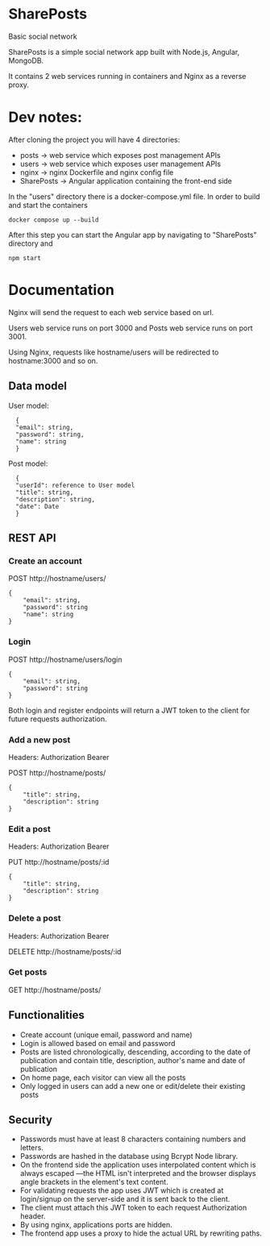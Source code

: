# SharePosts
Basic social network

SharePosts is a simple social network app built with Node.js, Angular, MongoDB.

It contains 2 web services running in containers and Nginx as a reverse proxy.

# Dev notes:

After cloning the project you will have 4 directories:
- posts -> web service which exposes post management APIs
- users -> web service which exposes user management APIs
- nginx -> nginx Dockerfile and nginx config file
- SharePosts -> Angular application containing the front-end side

In the "users" directory there is a docker-compose.yml file. In order to build and start the containers

```
docker compose up --build
```

After this step you can start the Angular app by navigating to "SharePosts" directory and

```
npm start
```

# Documentation

Nginx will send the request to each web service based on url.

Users web service runs on port 3000 and Posts web service runs on port 3001.

Using Nginx, requests like hostname/users will be redirected to hostname:3000 and so on.

## Data model

User model:

```
  {
  "email": string,
  "password": string,
  "name": string
  }
```

Post model:

```
  {
  "userId": reference to User model
  "title": string,
  "description": string,
  "date": Date
  }
```
## REST API

### Create an account

POST http://hostname/users/

```
{   
    "email": string,
    "password": string
    "name": string
}
```

### Login

POST http://hostname/users/login

```
{   
    "email": string,
    "password": string
}
```

Both login and register endpoints will return a JWT token to the client for future requests authorization.

### Add a new post

Headers:
Authorization Bearer <token>

POST http://hostname/posts/
```
{   
    "title": string,
    "description": string
}
```
### Edit a post

Headers:
Authorization Bearer <token>

PUT http://hostname/posts/:id
```
{   
    "title": string,
    "description": string
}
```
### Delete a post

Headers:
Authorization Bearer <token>

DELETE http://hostname/posts/:id

### Get posts

GET http://hostname/posts/

## Functionalities

- Create account (unique email, password and name)
- Login is allowed based on email and password
- Posts are listed chronologically, descending, according to the date of publication and contain title, description, author's name and date of publication
- On home page, each visitor can view all the posts 
- Only logged in users can add a new one or edit/delete their existing posts

## Security

- Passwords must have at least 8 characters containing numbers and letters.
- Passwords are hashed in the database using Bcrypt Node library.
- On the frontend side the application uses interpolated content which is always escaped —the HTML isn't interpreted and the browser displays angle brackets in the element's text content.
- For validating requests the app uses JWT which is created at login/signup on the server-side and it is sent back to the client. 
- The client must attach this JWT token to each request Authorization header.
- By using nginx, applications ports are hidden.
- The frontend app uses a proxy to hide the actual URL by rewriting paths.

